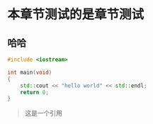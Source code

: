 # 本章节测试的是章节测试

## 哈哈

```cpp
#include <iostream>

int main(void)
{
    std::cout << "hello world" << std::endl;
    return 0;
}
```

> 这是一个引用
